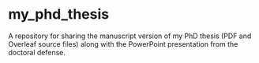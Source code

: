 # my_phd_thesis
A repository for sharing the manuscript version of my PhD thesis (PDF and Overleaf source files) along with the PowerPoint presentation from the doctoral defense.
